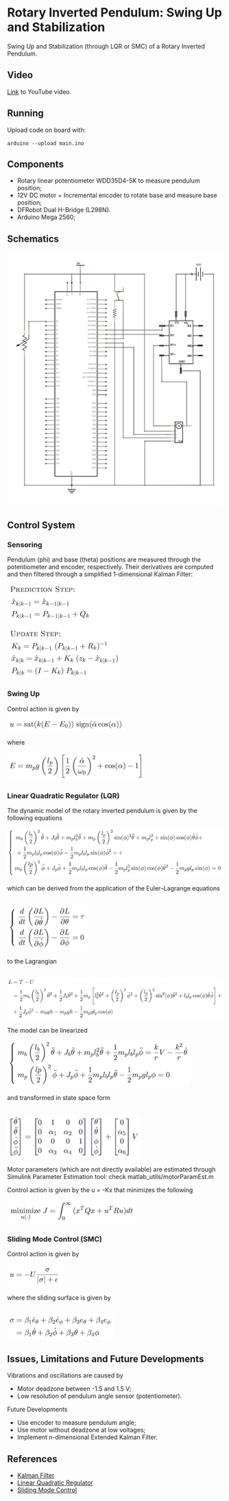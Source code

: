 # Rotary Inverted Pendulum: Swing Up and Stabilization
Swing Up and Stabilization (through LQR or SMC) of a Rotary Inverted Pendulum.

## Video

[Link](https://youtu.be/2koXcs0IhOc) to YouTube video.

## Running

Upload code on board with:
```
arduino --upload main.ino
```

## Components

- Rotary linear potentiometer WDD35D4-5K to measure pendulum position;
- 12V DC motor + Incremental encoder to rotate base and measure base position;
- DFRobot Dual H-Bridge (L298N).
- Arduino Mega 2560;

## Schematics

<p align="left"><img src="media/schematics.jpg"></p>

## Control System

### Sensoring

Pendulum (phi) and base (theta) positions are measured through the potentiometer and encoder, respectively. Their derivatives are computed and then filtered through a simplified 1-dimensional Kalman Filter:
<p align="left"><img src="media/kf.png"></p>

### Swing Up

Control action is given by
<p align="left"><img src="media/swingup.png"></p>
where
<p align="left"><img src="media/e.png"></p>

### Linear Quadratic Regulator (LQR)

The dynamic model of the rotary inverted pendulum is given by the following equations
<p align="left"><img src="media/model.png"></p>
which can be derived from the application of the Euler–Lagrange equations <br /><br />
<p align="left"><img src="media/lagrange.png"></p>
to the Lagrangian <br /><br />
<p align="left"><img src="media/l.png"></p>

The model can be linearized
<p align="left"><img src="media/linmodel.png"></p>
and transformed in state space form <br /><br />
<p align="left"><img src="media/ssmodel.png"></p>

Motor parameters (which are not directly available) are estimated through Simulink Parameter Estimation tool: check matlab_utils/motorParamEst.m

Control action is given by the u = -Kx that minimizes the following
<p align="left"><img src="media/lqr.png"></p>

### Sliding Mode Control (SMC)

Control action is given by
<p align="left"><img src="media/smc.png"></p>
where the sliding surface is given by <br /><br />
<p align="left"><img src="media/sigma.png"></p>

## Issues, Limitations and Future Developments

Vibrations and oscillations are caused by
- Motor deadzone between -1.5 and 1.5 V;
- Low resolution of pendulum angle sensor (potentiometer).

Future Developments
- Use encoder to measure pendulum angle;
- Use motor without deadzone at low voltages;
- Implement n-dimensional Extended Kalman Filter.

## References

- [Kalman Filter](https://en.wikipedia.org/wiki/Kalman_filter)
- [Linear Quadratic Regulator](https://en.wikipedia.org/wiki/Linear–quadratic_regulator)
- [Sliding Mode Control](https://en.wikipedia.org/wiki/Sliding_mode_control)
